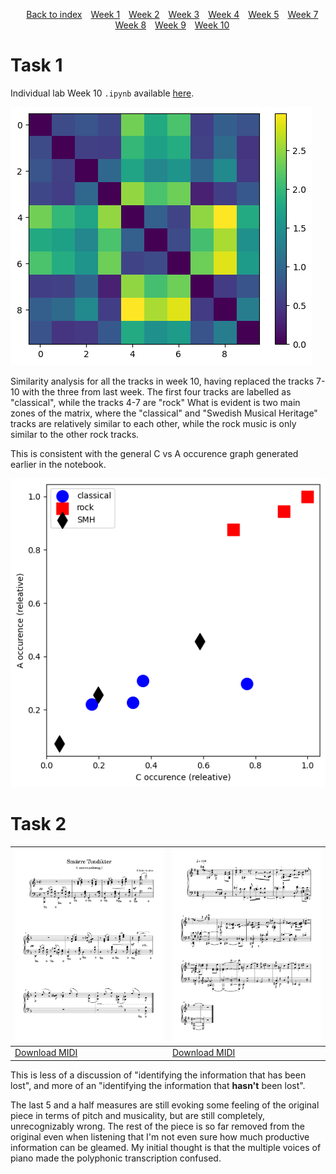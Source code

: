 <head>
    <title>Week 10 | MCA</title>
</head>
<div>
    <style>
        .menu {
        list-style-type: none; 
        text-align: center;
    }
    .menu li {
        display: inline-block;
        margin-right: 10px;
    }
    </style>
    <ul class="menu">
    <li><a href="../README.md">Back to index</a></li>
    <li><a href="week1.html">Week 1</a></li>
    <li><a href="week2.html">Week 2</a></li>
    <li><a href="week3.html">Week 3</a></li>
    <li><a href="week3.html">Week 4</a></li>
    <li><a href="week5.html">Week 5</a></li>
    <li><a href="week7.html">Week 7</a></li>
    <li><a href="week8.html">Week 8</a></li>
    <li><a href="week9.html">Week 9</a></li>
    <li><a href="week10.html">Week 10</a></li>
</ul>
</div>

# Task 1
Individual lab Week 10 `.ipynb` available [here](/notebooks/week10similarity_indlab.ipynb).

![all-note similarity analysis for week 10](/static/img/week_10_similarity.png)

Similarity analysis for all the tracks in week 10, having replaced the tracks 7-10 with the three from last week. The first four tracks are labelled as "classical", while the tracks 4-7 are "rock" What is evident is two main zones of the matrix, where the "classical" and "Swedish Musical Heritage" tracks are relatively similar to each other, while the rock music is only similar to the other rock tracks. 

This is consistent with the general C vs A occurence graph generated earlier in the notebook. 

![c vs a analysis for week 10](/static/img/week10_CvA.png)

# Task 2

| ![image of week 2 score](/static/img/remade_fullpng.png) | ![image of week 2 score deepfried](/static/img/remade_deepfried_fullpng.png) |
|---|---|
| [Download MIDI](/data/Remade_tonbilder.mid) | [Download MIDI](/data/deepfried_midi.mid) |

This is less of a discussion of "identifying the information that has been lost", and more of an "identifying the information that <b>hasn't</b> been lost".

The last 5 and a half measures are still evoking some feeling of the original piece in terms of pitch and musicality, but are still completely, unrecognizably wrong. The rest of the piece is so far removed from the original even when listening that I'm not even sure how much productive information can be gleamed. My initial thought is that the multiple voices of piano made the polyphonic transcription confused.